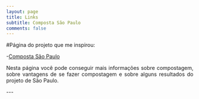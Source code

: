 ```yaml
---
layout: page
title: Links
subtitle: Composta São Paulo
comments: false
---
```


#Página do projeto que me inspirou:

-[Composta São Paulo](https://compostasaopaulo.moradadafloresta.eco.br/resultados2014/home)
<p style="text-align: justify;">
Nesta página você pode conseguir mais informações sobre compostagem, sobre vantagens de se fazer compostagem e sobre alguns resultados do projeto de São Paulo. 
</p>
---
